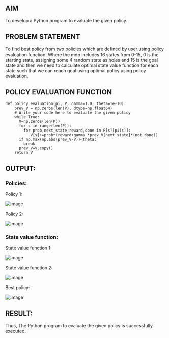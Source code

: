 ## AIM
To develop a Python program to evaluate the given policy.

## PROBLEM STATEMENT
To find best policy from two policies which are defined by user using policy evaluation function. Where the mdp includes 16 states from 0-15, 0 is the starting state, assigning some 4 random state as holes and 15 is the goal state and then we need to calculate optimal state value function for each state such that we can reach goal using optimal policy using policy evaluation.

## POLICY EVALUATION FUNCTION
```
def policy_evaluation(pi, P, gamma=1.0, theta=1e-10):
    prev_V = np.zeros(len(P), dtype=np.float64)
    # Write your code here to evaluate the given policy
    while True:
      V=np.zeros(len(P))
      for s in range(len(P)):
        for prob,next_state,reward,done in P[s][pi(s)]:
           V[s]+=prob*(reward+gamma *prev_V[next_state]*(not done))
      if np.max(np.abs(prev_V-V))<theta:
        break
      prev_V=V.copy()
    return V
```

## OUTPUT:
### Policies:

Policy 1:


![image](https://github.com/user-attachments/assets/ddd0445d-09c0-4c43-9e95-a6c9d65ccf2b)



Policy 2:


![image](https://github.com/user-attachments/assets/e09cf78c-3ea4-4874-ba0c-a237f6abc315)    



### State value function:

State value function 1:


![image](https://github.com/user-attachments/assets/9ef31b32-9480-4366-a8d0-2b2af99532e3)

State value function 2:


![image](https://github.com/user-attachments/assets/2b17156e-1ac7-453f-9539-ca7bdc018d6b)



Best policy:


![image](https://github.com/user-attachments/assets/43a648ef-7143-4531-b7de-6514823784b6)


## RESULT:

Thus, The Python program to evaluate the given policy is successfully executed.
